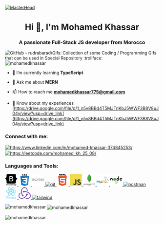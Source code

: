[![MasterHead](https://media.licdn.com/dms/image/D4D16AQFuYn0MuTWEew/profile-displaybackgroundimage-shrink_350_1400/0/1701386129770?e=1707955200&v=beta&t=RxTYK8t7ipZOVjVGPsLjhYhWAICQxBVfCAcl8WAI_Us)](https://github.com/MohamedKhassar)
<h1 align="center">Hi 👋, I'm Mohamed Khassar</h1>
<h3 align="center">A passionate Full-Stack JS developer from Morocco</h3>
<img align="right" style="border-radius:8px" src="https://camo.githubusercontent.com/a4c584bce1c41271485d28f92aaf9f581b3c88b68ca723b6edfd58b4ba988c2b/68747470733a2f2f63646e2e6472696262626c652e636f6d2f75736572732f313138373833362f73637265656e73686f74732f363533393432392f70726f6772616d65722e676966" jsaction="VQAsE" class="sFlh5c pT0Scc iPVvYb" style="max-width: 800px; height: 311px; margin: 0px; width: 415px;" alt="GitHub - rudrabarad/Gifs: Collection of some Coding / Programming Gifs that  can be used in Special Repository :trollface:" jsname="kn3ccd">
<p align="left"> <img src="https://komarev.com/ghpvc/?username=mohamedkhassar&label=Profile%20views&color=0e75b6&style=flat" alt="mohamedkhassar" /> </p>

- 🌱 I’m currently learning **TypeScript**

- 💬 Ask me about **MERN**

- 📫 How to reach me **mohamedkhassar775@gmail.com**

- 📄 Know about my experiences [https://drive.google.com/file/d/1_n5v8BBd4T5MJTnKbJ5WWF3B8V8uJ04y/view?usp=drive_link](https://drive.google.com/file/d/1_n5v8BBd4T5MJTnKbJ5WWF3B8V8uJ04y/view?usp=drive_link)

<h3 align="left">Connect with me:</h3>
<p align="left">
<a href="https://linkedin.com/in/https://www.linkedin.com/in/mohamed-khassar-374845253/" target="blank"><img align="center" src="https://raw.githubusercontent.com/rahuldkjain/github-profile-readme-generator/master/src/images/icons/Social/linked-in-alt.svg" alt="https://www.linkedin.com/in/mohamed-khassar-374845253/" height="30" width="40" /></a>
<a href="https://www.leetcode.com/https://leetcode.com/mohamed_kh_25_08/" target="blank"><img align="center" src="https://raw.githubusercontent.com/rahuldkjain/github-profile-readme-generator/master/src/images/icons/Social/leet-code.svg" alt="https://leetcode.com/mohamed_kh_25_08/" height="30" width="40" /></a>
</p>

<h3 align="left">Languages and Tools:</h3>
<p align="left"> <a href="https://getbootstrap.com" target="_blank" rel="noreferrer"> <img src="https://raw.githubusercontent.com/devicons/devicon/master/icons/bootstrap/bootstrap-plain-wordmark.svg" alt="bootstrap" width="40" height="40"/> </a> <a href="https://www.w3schools.com/css/" target="_blank" rel="noreferrer"> <img src="https://raw.githubusercontent.com/devicons/devicon/master/icons/css3/css3-original-wordmark.svg" alt="css3" width="40" height="40"/> </a> <a href="https://expressjs.com" target="_blank" rel="noreferrer"> <img src="https://raw.githubusercontent.com/devicons/devicon/master/icons/express/express-original-wordmark.svg" alt="express" width="40" height="40"/> </a> <a href="https://git-scm.com/" target="_blank" rel="noreferrer"> <img src="https://www.vectorlogo.zone/logos/git-scm/git-scm-icon.svg" alt="git" width="40" height="40"/> </a> <a href="https://www.w3.org/html/" target="_blank" rel="noreferrer"> <img src="https://raw.githubusercontent.com/devicons/devicon/master/icons/html5/html5-original-wordmark.svg" alt="html5" width="40" height="40"/> </a> <a href="https://developer.mozilla.org/en-US/docs/Web/JavaScript" target="_blank" rel="noreferrer"> <img src="https://raw.githubusercontent.com/devicons/devicon/master/icons/javascript/javascript-original.svg" alt="javascript" width="40" height="40"/> </a> <a href="https://www.mongodb.com/" target="_blank" rel="noreferrer"> <img src="https://raw.githubusercontent.com/devicons/devicon/master/icons/mongodb/mongodb-original-wordmark.svg" alt="mongodb" width="40" height="40"/> </a> <a href="https://www.mysql.com/" target="_blank" rel="noreferrer"> <img src="https://raw.githubusercontent.com/devicons/devicon/master/icons/mysql/mysql-original-wordmark.svg" alt="mysql" width="40" height="40"/> </a> <a href="https://nodejs.org" target="_blank" rel="noreferrer"> <img src="https://raw.githubusercontent.com/devicons/devicon/master/icons/nodejs/nodejs-original-wordmark.svg" alt="nodejs" width="40" height="40"/> </a> <a href="https://postman.com" target="_blank" rel="noreferrer"> <img src="https://www.vectorlogo.zone/logos/getpostman/getpostman-icon.svg" alt="postman" width="40" height="40"/> </a> <a href="https://reactjs.org/" target="_blank" rel="noreferrer"> <img src="https://raw.githubusercontent.com/devicons/devicon/master/icons/react/react-original-wordmark.svg" alt="react" width="40" height="40"/> </a> <a href="https://redux.js.org" target="_blank" rel="noreferrer"> <img src="https://raw.githubusercontent.com/devicons/devicon/master/icons/redux/redux-original.svg" alt="redux" width="40" height="40"/> </a> <a href="https://tailwindcss.com/" target="_blank" rel="noreferrer"> <img src="https://www.vectorlogo.zone/logos/tailwindcss/tailwindcss-icon.svg" alt="tailwind" width="40" height="40"/> </a> </p>

<p><img align="left" src="https://github-readme-stats.vercel.app/api/top-langs?username=mohamedkhassar&show_icons=true&locale=en&layout=compact" alt="mohamedkhassar" /></p>

<p>&nbsp;<img align="center" src="https://github-readme-stats.vercel.app/api?username=mohamedkhassar&show_icons=true&locale=en" alt="mohamedkhassar" /></p>

<p><img align="center" src="https://github-readme-streak-stats.herokuapp.com/?user=mohamedkhassar&" alt="mohamedkhassar" /></p>
